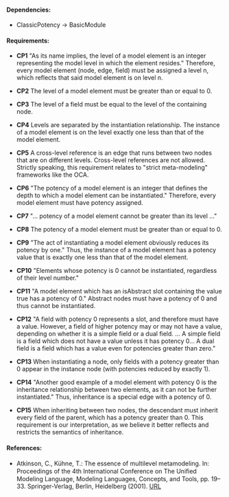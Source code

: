 #### Dependencies:
- ClassicPotency &#8594; BasicModule

#### Requirements:
- **CP1** "As its name implies, the level of a model element is an integer representing the model level in which the element resides." Therefore, every model element (node, edge, field) must be assigned a level n, which reflects that said model element is on level n.

- **CP2** The level of a model element must be greater than or equal to 0.

- **CP3** The level of a field must be equal to the level of the containing node.

- **CP4** Levels are separated by the instantiation relationship. The instance of a model element is on the level exactly one less than that of the model element.

- **CP5** A cross-level reference is an edge that runs between two nodes that are on different levels. Cross-level references are not allowed. Strictly speaking, this requirement relates to "strict meta-modeling" frameworks like the OCA.

- **CP6** "The potency of a model element is an integer that defines the depth to which a model element can be instantiated." Therefore, every model element must have potency assigned.

- **CP7** "... potency of a model element cannot be greater than its level ..."

- **CP8** The potency of a model element must be greater than or equal to 0.

- **CP9** "The act of instantiating a model element obviously reduces its potency by one." Thus, the instance of a model element has a potency value that is exactly one less than that of the model element.

- **CP10** "Elements whose potency is 0 cannot be instantiated, regardless of their level number."

- **CP11** "A model element which has an isAbstract slot containing the value true has a potency of 0." Abstract nodes must have a potency of 0 and thus cannot be instantiated.

- **CP12** "A field with potency 0 represents a slot, and therefore must have a value. However, a field of higher potency may or may not have a value, depending on whether it is a simple field or a dual field. ... A simple field is a field which does not have a value unless it has potency 0... A dual field is a field which has a value even for potencies greater than zero."

- **CP13** When instantiating a node, only fields with a potency greater than 0 appear in the instance node (with potencies reduced by exactly 1).

- **CP14** "Another good example of a model element with potency 0 is the inheritance relationship between two elements, as it can not be further instantiated." Thus, inheritance is a special edge with a potency of 0.

- **CP15** When inheriting between two nodes, the descendant must inherit every field of the parent, which has a potency greater than 0. This requirement is our interpretation, as we believe it better reflects and restricts the semantics of inheritance.

#### References:
- Atkinson, C., Kühne, T.: The essence of multilevel metamodeling. In: Proceedings of the 4th International Conference on The Uniﬁed Modeling Language, Modeling Languages, Concepts, and Tools, pp. 19–33. Springer-Verlag, Berlin, Heidelberg (2001). [URL]( http://dl.acm.org/citation.cfm?id=647245.719475)
